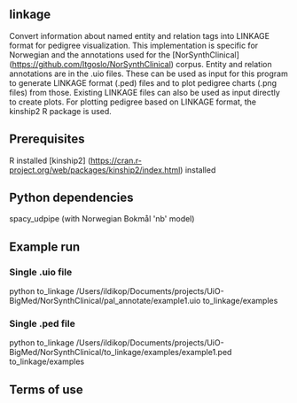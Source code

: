 ## linkage

Convert information about named entity and relation tags into LINKAGE format for pedigree visualization. This implementation is specific for Norwegian and the annotations used for the [NorSynthClinical] (https://github.com/ltgoslo/NorSynthClinical) corpus.
Entity and relation annotations are in the .uio files. These can be used as input for this program to generate LINKAGE format (.ped) files and to plot pedigree charts (.png files) from those. Existing LINKAGE files can also be used as input directly to create plots. 
For plotting pedigree based on LINKAGE format, the kinship2 R package is used.

## Prerequisites

R installed
[kinship2] (https://cran.r-project.org/web/packages/kinship2/index.html) installed

## Python dependencies

spacy_udpipe (with Norwegian Bokmål 'nb' model)

## Example run

### Single .uio file
python to_linkage /Users/ildikop/Documents/projects/UiO-BigMed/NorSynthClinical/pal_annotate/example1.uio to_linkage/examples

### Single .ped file
python to_linkage /Users/ildikop/Documents/projects/UiO-BigMed/NorSynthClinical/to_linkage/examples/example1.ped to_linkage/examples

## Terms of use